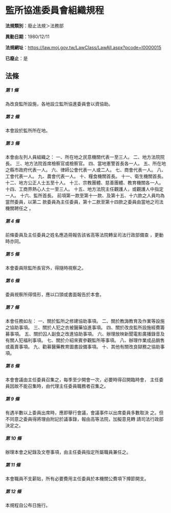 # 監所協進委員會組織規程

**法規類別**：廢止法規＞法務部

**異動日期**：1980/12/11  

**法規網址**：https://law.moj.gov.tw/LawClass/LawAll.aspx?pcode=I0000015

**已廢止**：是



## 法條
##### 第 1 條
為改良監所設施，各地設立監所協進委員會以資協助。

##### 第 2 條
本會設於監所所在地。

##### 第 3 條
本會由左列人員組織之：
一、所在地之民意機關代表一至三人。
二、地方法院院長。
三、地方法院首席檢察官或檢察官。
四、當地憲警首長各一人。
五、所在地之縣市政府代表一人。
六、律師公會代表一人或二人。
七、商會代表一人。
八、工會代表一人。
九、農會代表一人。
十、糧食機關首長。
十一、衛生機關首長。
十二、地方公正人士五至十人。
十三、宗教團體、慈善團體、教育機關各一人。
十四、工商界熱心人士一至三人。
十五、地方法院主任觀護人，或觀護人中指定一人。
十六、監所首長。
前項第一款至第十一款、及第十五、十六款之人員均為當然委員，以第二
款委員為主任委員，第十二款至第十四款之委員由當地之司法機關聘任之
。

##### 第 4 條
前條委員及主任委員之姓名應造冊報告該省高等法院轉呈司法行政部備查
，更動時亦同。

##### 第 5 條
本會委員除監所長官外，得隨時視察之。

##### 第 6 條
委員視察所得情形，應以口頭或書面報告於本會。

##### 第 7 條
本會任務如左：
一、關於監所之修建協助事項。
二、關於教誨教育及作業等設施之協助事項。
三、關於人犯之衣被醫藥協進事項。
四、關於改良監所設施經費籌募事項。
五、關於囚人副食之改進協助事項。
六、辦理放映新聞電影廣播錄音及有關人犯福利事項。
七、關於介紹來賓參觀監所等事項。
八、辦理作業成品銷售或義賣事項。
九、勸募醫藥教育圖書設備事項。
十、其他有關改良獄務之協助事項。

##### 第 8 條
本會會議由主任委員召集之，每季至少開會一次，必要時得召開臨時會，
主任委員因故不能召集時，由代理主任委員職務者召集之。

##### 第 9 條
有遇半數以上委員出席時，應即舉行會議，會議事件以出席委員多數取決
之。但不同意之委員得將理由附記於議事錄，報由高等法院，加擬意見轉
請司法行政部決定之。

##### 第 10 條
辦理本會之紀錄及文卷事項，由主任委員指定所屬職員兼任之。

##### 第 11 條
本會職員不支薪貼，所有必要費用主任委員於本機關公費項下撙節開支。

##### 第 12 條
本規程自公布日施行。


